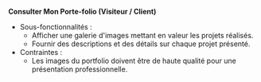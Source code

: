 **Consulter Mon Porte-folio (Visiteur / Client)**

* Sous-fonctionnalités :
  * Afficher une galerie d'images mettant en valeur les projets réalisés.
  * Fournir des descriptions et des détails sur chaque projet présenté.
* Contraintes :
  * Les images du portfolio doivent être de haute qualité pour une présentation professionnelle.
